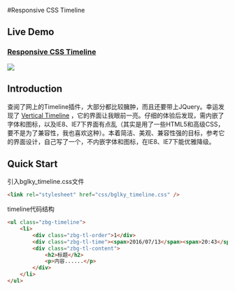 #Responsive CSS Timeline

## Live Demo
### [Responsive CSS Timeline](http://bglky.me/timeline "Responsive CSS Timeline")
![](http://7xwdhu.com1.z0.glb.clouddn.com/TimeLine_page.PNG)

## Introduction
查阅了网上的Timeline插件，大部分都比较臃肿，而且还要带上JQuery。幸运发现了 [Vertical Timeline](http://tympanus.net/Blueprints/VerticalTimeline/ "Vertical Timeline") ，它的界面让我眼前一亮。仔细的体验后发现，需内嵌了字体和图标，以及IE8、IE7下界面有点乱（其实是用了一些HTML5和高级CSS，要不是为了兼容性，我也喜欢这种）。本着简洁、美观、兼容性强的目标，参考它的界面设计，自己写了一个，不内嵌字体和图标，在IE8、IE7下能优雅降级。

## Quick Start

引入bglky_timeline.css文件
```html
<link rel="stylesheet" href="css/bglky_timeline.css" />
```

timeline代码结构
```html
<ul class="zbg-timeline">
	<li>
		<div class="zbg-tl-order">1</div>
		<div class="zbg-tl-time"><span>2016/07/13</span><span>20:43</span></div>
		<div class="zbg-tl-content">
			<h2>标题</h2>
			<p>内容......</p>
		</div>
	</li>
</ul>
```
